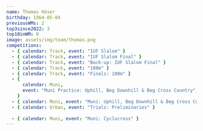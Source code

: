 ```yaml
---
name: Thomas Höser
birthday: 1964-05-04
previousWMs: 2
top3since2022: 3
top10inWM: 0 
image: assets/img/team/thomas.png
competitions:
  - { calendar: Track, event: "IUF Slalom" }
  - { calendar: Track, event: "IUF Slalom Final" }
  - { calendar: Track, event: "Back-up: IUF Slalom Final" }
  - { calendar: Track, event: "100m" }
  - { calendar: Track, event: "Finals: 100m" }
  - {
      calendar: Muni,
      event: "Muni Practice: Uphill, Beg Downhill & Beg Cross Country",
    }
  - { calendar: Muni, event: "Muni: Uphill, Beg Downhill & Beg Cross Country" }
  - { calendar: Urban, event: "Trials: Preliminaries" }
  
  - { calendar: Muni, event: "Muni: Cyclocross" }
---
```

